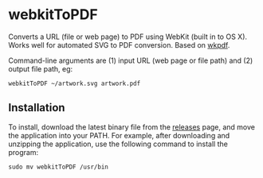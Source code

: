 # webkitToPDF

Converts a URL (file or web page) to PDF using WebKit (built in to OS X). Works well for automated SVG to PDF conversion. Based on [wkpdf](https://github.com/plessl/wkpdf).

Command-line arguments are (1) input URL (web page or file path) and (2) output file path, eg:

`webkitToPDF ~/artwork.svg artwork.pdf`

## Installation

To install, download the latest binary file from the [releases](https://github.com/nspies/webkitToPDF/releases/latest) page, and move the application into your PATH. For example, after downloading and unzipping the application, use the following command to install the program:

`sudo mv webkitToPDF /usr/bin`
